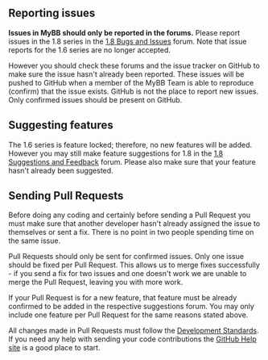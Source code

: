 ## Reporting issues

**Issues in MyBB should only be reported in the forums.** Please report issues in the 1.8 series in the [1.8 Bugs and Issues](https://community.mybb.com/forum-157.html) forum. Note that issue reports for the 1.6 series are no longer accepted.

However you should check these forums and the issue tracker on GitHub to make sure the issue hasn't already been reported. These issues will be pushed to GitHub when a member of the MyBB Team is able to reproduce (confirm) that the issue exists. GitHub is not the place to report new issues. Only confirmed issues should be present on GitHub.

## Suggesting features

The 1.6 series is feature locked; therefore, no new features will be added. However you may still make feature suggestions for 1.8 in the [1.8 Suggestions and Feedback](https://community.mybb.com/forum-158.html) forum. Please also make sure that your feature hasn't already been suggested.

## Sending Pull Requests

Before doing any coding and certainly before sending a Pull Request you must make sure that another developer hasn't already assigned the issue to themselves or sent a fix. There is no point in two people spending time on the same issue.

Pull Requests should only be sent for confirmed issues. Only one issue should be fixed per Pull Request. This allows us to merge fixes successfully - if you send a fix for two issues and one doesn't work we are unable to merge the Pull Request, leaving you with more work.

If your Pull Request is for a new feature, that feature must be already confirmed to be added in the respective suggestions forum. You may only include one feature per Pull Request for the same reasons stated above.

All changes made in Pull Requests must follow the [Development Standards](https://docs.mybb.com/1.8/development/standards/).
If you need any help with sending your code contributions the [GitHub Help site](https://help.github.com) is a good place to start.

